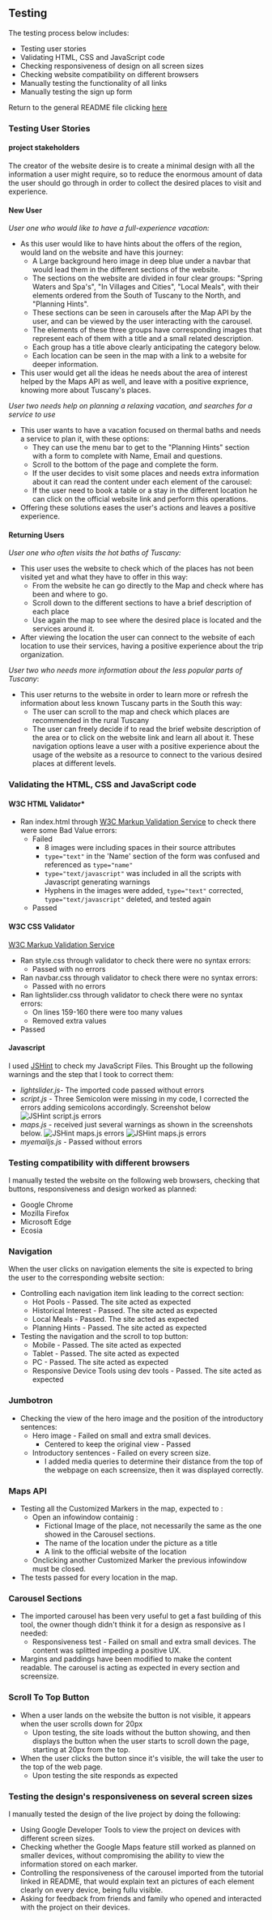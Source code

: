 ## Testing

The testing process below includes:
- Testing user stories
- Validating HTML, CSS and JavaScript code
- Checking responsiveness of design on all screen sizes
- Checking website compatibility on different browsers
- Manually testing the functionality of all links
- Manually testing the sign up form

Return to the general README file clicking [here](https://github.com/Nicola2309/-MS2/blob/master/README.md)

### Testing User Stories

#### project stakeholders

The creator of the website desire is to create a minimal design with all the information a user might require, so to reduce the enormous amount of data the user should 
go through in order to collect the desired places to visit and experience.

#### New User

*User one who would like to have a full-experience vacation:*
- As this user would like to have hints about the offers of the region, would land on the website and have this journey:
    * A Large background hero image in deep blue under a navbar that would lead them in the different sections of the website.
    * The sections on the website are divided in four clear groups: "Spring Waters and Spa's", "In Villages and Cities", "Local Meals", with their elements ordered from the South of Tuscany to the North, and "Planning Hints".
    * These sections can be seen in carousels after the Map API by the user, and can be viewed by the user interacting with the carousel.
    * The elements of these three groups have corresponding images that represent each of them with a title and a small related description.
    * Each group has a title above clearly anticipating the category below.
    * Each location can be seen in the map with a link to a website for deeper information.
- This user would get all the ideas he needs about the area of interest helped by the Maps API as well, and leave with a positive exprience, knowing more about Tuscany's places.

*User two needs help on planning a relaxing vacation, and searches for a service to use*
- This user wants to have a vacation focused on thermal baths and needs a service to plan it, with these options:
    * They can use the menu bar to get to the "Planning Hints" section with a form to complete with Name, Email and questions.
    * Scroll to the bottom of the page and complete the form.
    * If the user decides to visit some places and needs extra information about it can read the content under each element of the carousel:
    * If the user need to book a table or a stay in the different location he can click on the official website link and perform this operations.
- Offering these solutions eases the user's actions and leaves a positive experience.

#### Returning Users

*User one who often visits the hot baths of Tuscany:*
- This user uses the website to check which of the places has not been visited yet and what they have to offer in this way:
    * From the website he can go directly to the Map and check where has been and where to go.
    * Scroll down to the different sections to have a brief description of each place
    * Use again the map to see where the desired place is located and the services around it.
- After viewing the location the user can connect to the website of each location to use their services, having a positive experience about the trip organization.

*User two who needs more information about the less popular parts of Tuscany*:
- This user returns to the website in order to learn more or refresh the information about less known Tuscany parts in the South this way:
    * The user can scroll to the map and check which places are recommended in the rural Tuscany
    * The user can freely decide if to read the brief website description of the area or to click on the website link and learn all about it.
These navigation options leave a user with a positive experience about the usage of the website as a resource to connect to the various desired places at different levels.

### Validating the HTML, CSS and JavaScript code


#### W3C HTML Validator*
* Ran index.html through [W3C Markup Validation Service](https://validator.w3.org/) to check there were some Bad Value errors: 
    * Failed 
        - 8 images were including spaces in their source attributes
        - `type="text"` in the 'Name' section of the form was confused and referenced as `type="name"`
        - `type="text/javascript"` was included in all the scripts with Javascript generating warnings
        - Hyphens in the images were added, `type="text"` corrected, `type="text/javascript"` deleted, and tested again
	* Passed


#### W3C CSS Validator
[W3C Markup Validation Service](https://jigsaw.w3.org/css-validator/)
* Ran style.css through validator to check there were no syntax errors: 
    * Passed with no errors
* Ran navbar.css through validator to check there were no syntax errors:
    * Passed with no errors
* Ran lightslider.css through validator to check there were no syntax errors: 
    - On lines 159-160 there were too many values
    - Removed extra values
* Passed

#### Javascript 

I used [JSHint](https://jshint.com/) to check my JavaScript Files.
This Brought up the following warnings and the step that I took to correct them:
- *lightslider.js*- The imported code passed without errors
- *script.js* - Three Semicolon were missing in my code, I corrected the errors adding semicolons accordingly. Screenshot below
![JSHint script.js errors](https://github.com/Nicola2309/-MS2/blob/master/assets/readme-pics/jshint-script.png)
- *maps.js* - received just several warnings as shown in the screenshots below.
![JSHint maps.js errors](https://github.com/Nicola2309/-MS2/blob/master/assets/readme-pics/jshint-map.png)
![JSHint maps.js errors](https://github.com/Nicola2309/-MS2/blob/master/assets/readme-pics/jshint-map1.png)
- *myemailjs.js* - Passed without errors

### Testing compatibility with different browsers

I manually tested the website on the following web browsers, checking that buttons, responsiveness and design worked as planned:
- Google Chrome 
- Mozilla Firefox 
- Microsoft Edge
- Ecosia

### Navigation

When the user clicks on navigation elements the site is expected to bring the user to the corresponding website section:

 - Controlling each navigation item link leading to the correct  section:
    * Hot Pools - Passed. The site acted as expected 
    * Historical Interest - Passed. The site acted as expected
    * Local Meals - Passed. The site acted as expected
    * Planning Hints - Passed. The site acted as expected
- Testing the navigation and the scroll to top button:
    * Mobile - Passed. The site acted as expected
    * Tablet - Passed. The site acted as expected
    * PC - Passed. The site acted as expected
    * Responsive Device Tools using dev tools - Passed. The site acted as expected


### Jumbotron

- Checking the view of the hero image and the position of the introductory sentences:
    * Hero image - Failed on small and extra small devices.
        * Centered to keep the original view - Passed
    * Introductory sentences - Failed on every screen size.
        * I added media queries to determine their distance from the top of the webpage on each screensize, then it was displayed correctly.
    

### Maps API

- Testing all the Customized Markers in the map, expected to :
    * Open an infowindow containig :
        * Fictional Image of the place, not necessarily the same as the one showed in the Carousel sections.
        * The name of the location under the picture as a title
        * A link to the official website of the location
    * Onclicking another Customized Marker the previous infowindow must be closed.
- The tests passed for every location in the map.


### Carousel Sections

- The imported carousel has been very useful to get a fast building of this tool, the owner though didn't think it for a design as responsive as I needed:
    * Responsiveness test - Failed on small and extra small devices. The content was splitted impeding a positive UX.
- Margins and paddings have been modified to make the content readable. The carousel is acting as expected in every section and screensize.


### Scroll To Top Button

- When a user lands on the website the button is not visible, it appears when the user scrolls down for 20px
    * Upon testing, the site loads without the button showing, and then displays
      the button when the user starts to scroll down the page, starting at 20px
      from the top.
- When the user clicks the button since it's visible, the will take the user to the top of the web page.
    * Upon testing the site responds as expected



### Testing the design's responsiveness on several screen sizes

I manually tested the design of the live project by doing the following:
- Using Google Developer Tools to view the project on devices with different screen sizes.
- Checking whether the Google Maps feature still worked as planned on smaller devices, without compromising the ability to view the information stored on each marker. 
- Controlling the responsiveness of the carousel imported from the tutorial linked in README, that would explain text an pictures of each element clearly on every device, being fullu visible.
- Asking for feedback from friends and family who opened and interacted with the project on their devices.
